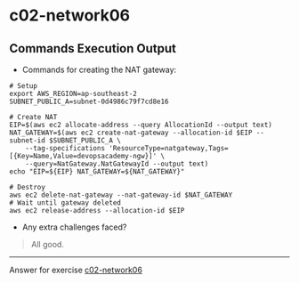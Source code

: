 # c02-network06

## Commands Execution Output

- Commands for creating the NAT gateway:
```shell script
# Setup
export AWS_REGION=ap-southeast-2
SUBNET_PUBLIC_A=subnet-0d4986c79f7cd8e16

# Create NAT
EIP=$(aws ec2 allocate-address --query AllocationId --output text)
NAT_GATEWAY=$(aws ec2 create-nat-gateway --allocation-id $EIP --subnet-id $SUBNET_PUBLIC_A \
    --tag-specifications 'ResourceType=natgateway,Tags=[{Key=Name,Value=devopsacademy-ngw}]' \
    --query=NatGateway.NatGatewayId --output text)
echo "EIP=${EIP} NAT_GATEWAY=${NAT_GATEWAY}"

# Destroy
aws ec2 delete-nat-gateway --nat-gateway-id $NAT_GATEWAY
# Wait until gateway deleted
aws ec2 release-address --allocation-id $EIP
```

- Any extra challenges faced?

> All good.

<!-- Don't change anything below this point-->
***
Answer for exercise [c02-network06](https://github.com/devopsacademyau/academy/blob/893381c6f0b69434d9e8597d3d4b1c17f9bc1371/classes/02class/exercises/c02-network06/README.md)